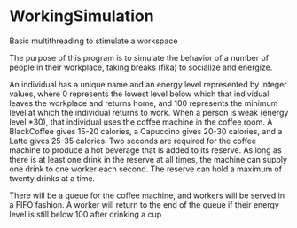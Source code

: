 # WorkingSimulation
Basic multithreading to stimulate a workspace


The purpose of this program is to simulate the behavior of a number of people in their workplace, taking breaks (fika) to socialize and energize.

An individual has a unique name and an energy level represented by integer values, where 0 represents the lowest level below which that individual leaves the workplace and returns home, and 100 represents the minimum level at which the individual returns to work. When a person is weak (energy level *30), that individual uses the coffee machine in the coffee room. A BlackCoffee gives 15-20 calories, a Capuccino gives 20-30 calories, and a Latte gives 25-35 calories. Two seconds are required for the coffee machine to produce a hot beverage that is added to its reserve. As long as there is at least one drink in the reserve at all times, the machine can supply one drink to one worker each second. The reserve can hold a maximum of twenty drinks at a time.

There will be a queue for the coffee machine, and workers will be served in a FIFO fashion. A worker will return to the end of the queue if their energy level is still below 100 after drinking a cup
